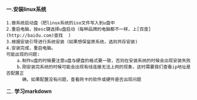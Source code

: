  #### 一.安装linux系统

    1.做系统启动盘（把linux系统的iso文件写入到u盘中  
    2.重启电脑，按esc键选择u盘启动（每种品牌的电脑都不一样，上[百度](http://baidu.com)查找  )
    3.根据安装引导进行系统安装（如果想保留原系统，选则共存安装)
    4.安装完成，重启电脑。
    可能出现的问题:
        a.制作u盘的时候要注意u盘与硬盘的格式要一致，否则在安装系统的时候会出现安装失败 
        b.刚安装完系统的时候可能会出现有线连接无法上网的现象，这时需要我们查看ip地址是否配置正
          确，如果配置没有问题，查看网卡的软件或硬件是否出现问题 

二.   **学习markdown**
